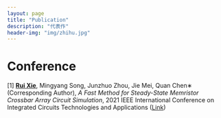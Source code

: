 ```yaml
---
layout: page
title: "Publication"
description: "代表作"
header-img: "img/zhihu.jpg"
---
```


# Conference

[1] **<u>Rui Xie</u>**, Mingyang Song, Junzhuo Zhou, Jie Mei, Quan Chen∗ (Corresponding Author), *A Fast Method for Steady-State Memristor Crossbar Array Circuit Simulation*, 2021 IEEE International Conference on Integrated Circuits Technologies and Applications ([Link]( https://arxiv.org/abs/2109.07929 ))

